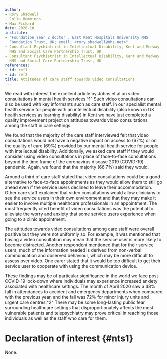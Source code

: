 ```yaml
---
author:
- Rory Shadwell
- Colin Hemmings
- Max Pickard
date: 2020-10
institute:
- "Foundation Year 2 doctor , East Kent Hospitals University NHS
  Foundation Trust, UK; email: <rory.shadwell@nhs.net>"
- Consultant Psychiatrist in Intellectual Disability, Kent and Medway
  NHS and Social Care Partnership Trust, UK
- Consultant Psychiatrist in Intellectual Disability, Kent and Medway
  NHS and Social Care Partnership Trust, UK
references:
- id: ref1
- id: ref2
title: Attitudes of care staff towards video consultations
---
```


We read with interest the excellent article by Johns et al on video
consultations in mental health services.^1^ Such video consultations can
also be used with key informants such as care staff. In our specialist
mental health service for people with an intellectual disability (also
known in UK health services as learning disability) in Kent we have just
completed a quality improvement project on attitudes towards video
consultations among the staff in care settings.

We found that the majority of the care staff interviewed felt that video
consultations would not have a negative impact on access to (67%) or on
the quality of care (69%) provided by our mental health service for
people with intellectual disability. Additionally, we asked care staff
if they would consider using video consultations in place of
face-to-face consultations beyond the time frame of the coronavirus
disease 2019 (COVID-19) pandemic. Again, we found that the majority
(66.7%) said they would.

Around a third of care staff stated that video consultations could be a
good alternative to face-to-face appointments as they would allow them
to still go ahead even if the service users declined to leave their
accommodation. Other care staff explained that video consultations would
allow clinicians to see the service users in their own environment and
that they may make it easier to involve multiple healthcare
professionals in an appointment. The most frequently cited benefit of
video consultations was the potential to alleviate the worry and anxiety
that some service users experience when going to a clinic appointment.

The attitudes towards video consultations among care staff were overall
positive but they were not uniformly so. For example, it was mentioned
that having a video consultation may mean that the service user is more
likely to become distracted. Another respondent mentioned that for their
service users, much of the information needed is derived from non-verbal
communication and observed behaviour, which may be more difficult to
assess over video. One carer stated that it would be too difficult to
get their service user to cooperate with using the communication device.

These findings may be of particular significance in the world we face
post-COVID-19 lock-down where individuals may experience increased
anxiety associated with healthcare settings. The month of April 2020 saw
a 48% fall in attendances to accident and emergency departments when
compared with the previous year, and the fall was 72% for minor injury
units and urgent care centres.^2^ There may be some long-lasting public
fear surrounding healthcare settings that disproportionately affects the
most vulnerable patients and telepsychiatry may prove critical in
reaching those individuals as well as the staff who care for them.

# Declaration of interest {#nts1}

None.

